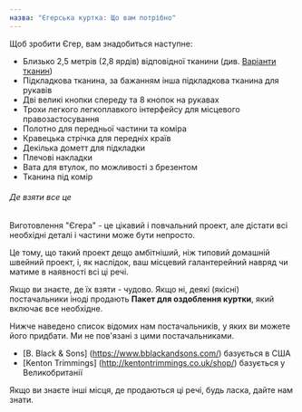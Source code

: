 ```yaml
---
назва: "Єгерська куртка: Що вам потрібно"
---
```


Щоб зробити Єгер, вам знадобиться наступне:

- Близько 2,5 метрів (2,8 ярдів) відповідної тканини (див. [Варіанти тканин](#fabric-options))
- Підкладкова тканина, за бажанням інша підкладкова тканина для рукавів
- Дві великі кнопки спереду та 8 кнопок на рукавах
- Трохи легкого легкоплавкого інтерфейсу для місцевого правозастосування
- Полотно для передньої частини та коміра
- Кравецька стрічка для передніх країв
- Декілька дометт для підкладки
- Плечові накладки
- Вата для втулок, по можливості з брезентом
- Тканина під комір

<Note>

###### Де взяти все це

Виготовлення "Єгера" - це цікавий і повчальний проект, але дістати всі необхідні деталі
і частини може бути непросто.

Це тому, що такий проект дещо амбітніший, ніж
типовий домашній швейний проект, і, як наслідок, ваш місцевий галантерейний
навряд чи матиме в наявності всі ці речі.

Якщо ви знаєте, де їх взяти - чудово. Якщо ні, деякі (якісні) постачальники
іноді продають **Пакет для оздоблення куртки**, який включає все необхідне.

Нижче наведено список відомих нам постачальників, у яких ви можете його придбати.
Ми не пов'язані з цими постачальниками.

- [B. Black & Sons] (https://www.bblackandsons.com/) базується в США
- [Kenton Trimmings] (http://kentontrimmings.co.uk/shop/) базується у Великобританії

Якщо ви знаєте інші місця, де продаються ці речі, будь ласка, дайте нам знати.

</Note>
